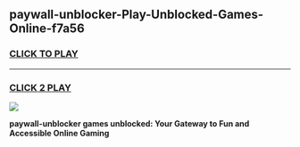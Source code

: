 
## paywall-unblocker-Play-Unblocked-Games-Online-f7a56
<h3>
<a href="https://premium76.site?title=paywall-unblocker&ref=25A">CLICK TO PLAY</a></h3>
<hr>

<h3>
<a href="https://premium76.site?title=paywall-unblocker&ref=25A">CLICK 2 PLAY</a>
  
</h3>

<a href="https://premium76.site?title=paywall-unblocker&ref=25A"><img src="https://clearcache.store/games.png"></a>


**paywall-unblocker games unblocked: Your Gateway to Fun and Accessible Online Gaming**
